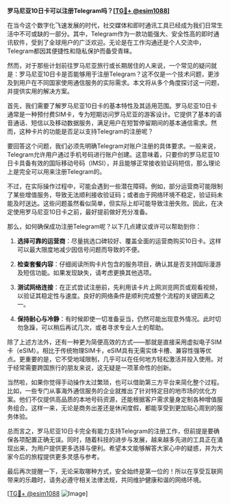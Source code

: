 **罗马尼亚10日卡可以注册Telegram吗？[[TG💪+ @esim1088](https://t.me/s/esim1088)]**

在当今这个数字化飞速发展的时代，社交媒体和即时通讯工具已经成为我们日常生活中不可或缺的一部分。其中，Telegram作为一款功能强大、安全性高的即时通讯软件，受到了全球用户的广泛欢迎。无论是在工作沟通还是个人交流中，Telegram都因其便捷性和隐私保护而备受青睐。

然而，对于那些计划前往罗马尼亚旅行或长期居住的人来说，一个常见的疑问就是：罗马尼亚10日卡是否能够用于注册Telegram？这不仅是一个技术问题，更涉及到用户在不同国家使用通信服务的实际需求。本文将从多个角度探讨这一问题，并提供实用的解决方案。

首先，我们需要了解罗马尼亚10日卡的基本特性及其适用范围。罗马尼亚10日卡通常是一种预付费SIM卡，专为短期访问罗马尼亚的游客设计。它提供了基本的语音通话、短信以及移动数据服务，满足用户在短暂停留期间的基本通信需求。然而，这种卡片的功能是否足以支持Telegram的注册呢？

要回答这个问题，我们必须先明确Telegram对账户注册的具体要求。一般来说，Telegram允许用户通过手机号码进行账户创建。这意味着，只要你的罗马尼亚10日卡具备有效的国际移动号码（IMSI），并且能够正常接收验证码短信，那么理论上是完全可以用来注册Telegram的。

不过，在实际操作过程中，可能会遇到一些潜在障碍。例如，部分运营商可能限制了某些增值服务，导致无法顺利接收验证码；或者由于网络环境不稳定，验证码未能及时送达。这些问题虽然看似简单，但实际上却可能导致注册失败。因此，在决定使用罗马尼亚10日卡之前，最好提前做好充分准备。

那么，如何确保成功注册Telegram呢？以下几点建议或许可以帮助到你：

1. **选择可靠的运营商**：尽量挑选口碑较好、覆盖全面的运营商购买10日卡。这样可以最大限度地减少因信号问题而导致的不便。
   
2. **检查套餐内容**：仔细阅读所购卡片包含的服务项目，确认其是否支持国际漫游及短信功能。如果发现缺失，请考虑更换其他选项。

3. **测试网络连接**：在正式尝试注册前，先利用该卡片上网浏览网页或观看视频，以验证其稳定性与速度。良好的网络条件是顺利完成整个流程的关键因素之一。

4. **保持耐心与冷静**：有时候即使一切准备妥当，仍然可能出现意外情况。此时切勿急躁，可以稍后再试几次，或者寻求专业人士的帮助。

除了上述方法外，还有一种更为简便高效的方式——那就是直接采用虚拟电子SIM卡（eSIM）。相比于传统物理SIM卡，eSIM具有无需实体卡槽、兼容性强等优点。更重要的是，它不受地域限制，几乎可以在任何地方轻松激活并投入使用。对于经常需要跨国旅行的朋友来说，这无疑是一项革命性的创新。

当然啦，如果你觉得手动操作太过繁琐，也可以借助第三方平台来简化整个过程。比如，一些专门从事海外通信服务的企业就推出了针对特定目的地市场的优化方案。他们不仅提供高品质的本地号码资源，还能根据客户需求量身定制各种增值服务组合。这样一来，无论是商务出差还是休闲度假，都能享受到更加贴心周到的服务体验。

总而言之，罗马尼亚10日卡完全有能力支持Telegram的注册工作，但前提是要确保各项配置正确无误。同时，随着科技的进步与发展，越来越多先进的工具正在涌现出来，为用户提供更多选择与便利。希望本文能够解答大家心中的疑惑，并为大家今后的旅程提供更多灵感与参考。

最后再次提醒一下，无论采取哪种方式，安全始终是第一位的！所以在享受互联网带来的乐趣时，请务必遵守相关法律法规，共同维护健康和谐的网络环境。

[[TG💪+ @esim1088](https://t.me/s/esim1088) ![Image](https://i.postimg.cc/4NQfJmqS/Snipaste-2025-05-13-00-14-12.png)]